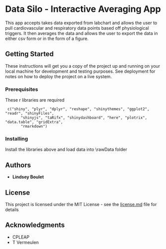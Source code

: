 # Data Silo - Interactive Averaging App

This app accepts takes data exported from labchart and allows the user to pull cardiovascular and respiratory data points based off physiological triggers.  It then averages the data and allows the user to export the data in either csv form or in the form of a figure. 

## Getting Started
 
These instructions will get you a copy of the project up and running on your local machine for development and testing purposes. See deployment for notes on how to deploy the project on a live system.

### Prerequisites

These r libraries are required

```
 c("shiny", "plyr", "dplyr", "reshape", "shinythemes", "ggplot2", "readr", "shinyFiles",
       "shinyjs", "taRifx", "shinydashboard", "here", "plotrix", "data.table", "gridExtra",
       "rmarkdown")
```

### Installing

Install the libraries above and load data into \rawData folder

## Authors

* **Lindsey Boulet** 

## License

This project is licensed under the MIT License - see the [license.md](license.md) file for details

## Acknowledgments

* CPLEAP
* T Vermeulen

